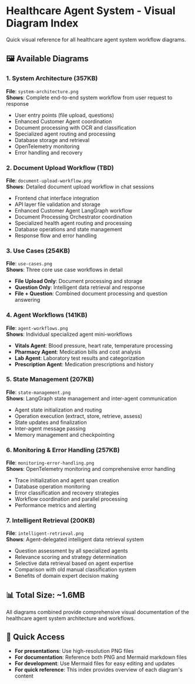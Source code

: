 # Healthcare Agent System - Visual Diagram Index

Quick visual reference for all healthcare agent system workflow diagrams.

## 🖼️ Available Diagrams

### 1. System Architecture (357KB)
**File**: `system-architecture.png`  
**Shows**: Complete end-to-end system workflow from user request to response
- User entry points (file upload, questions)
- Enhanced Customer Agent coordination
- Document processing with OCR and classification
- Specialized agent routing and processing
- Database storage and retrieval
- OpenTelemetry monitoring
- Error handling and recovery

### 2. Document Upload Workflow (TBD)
**File**: `document-upload-workflow.png`  
**Shows**: Detailed document upload workflow in chat sessions
- Frontend chat interface integration
- API layer file validation and storage
- Enhanced Customer Agent LangGraph workflow
- Document Processing Orchestrator coordination
- Specialized health agent routing and processing
- Database operations and state management
- Response flow and error handling

### 3. Use Cases (254KB)
**File**: `use-cases.png`  
**Shows**: Three core use case workflows in detail
- **File Upload Only**: Document processing and storage
- **Question Only**: Intelligent data retrieval and response
- **File + Question**: Combined document processing and question answering

### 4. Agent Workflows (141KB)
**File**: `agent-workflows.png`  
**Shows**: Individual specialized agent mini-workflows
- **Vitals Agent**: Blood pressure, heart rate, temperature processing
- **Pharmacy Agent**: Medication bills and cost analysis
- **Lab Agent**: Laboratory test results and categorization
- **Prescription Agent**: Medication prescriptions and history

### 5. State Management (207KB)
**File**: `state-management.png`  
**Shows**: LangGraph state management and inter-agent communication
- Agent state initialization and routing
- Operation execution (extract, store, retrieve, assess)
- State updates and finalization
- Inter-agent message passing
- Memory management and checkpointing

### 6. Monitoring & Error Handling (257KB)
**File**: `monitoring-error-handling.png`  
**Shows**: OpenTelemetry monitoring and comprehensive error handling
- Trace initialization and agent span creation
- Database operation monitoring
- Error classification and recovery strategies
- Workflow coordination and parallel processing
- Performance metrics and alerting

### 7. Intelligent Retrieval (200KB)
**File**: `intelligent-retrieval.png`  
**Shows**: Agent-delegated intelligent data retrieval system
- Question assessment by all specialized agents
- Relevance scoring and strategy determination
- Selective data retrieval based on agent expertise
- Comparison with old manual classification system
- Benefits of domain expert decision making

## 📊 Total Size: ~1.6MB
All diagrams combined provide comprehensive visual documentation of the healthcare agent system architecture and workflows.

## 🎯 Quick Access
- **For presentations**: Use high-resolution PNG files
- **For documentation**: Reference both PNG and Mermaid markdown files
- **For development**: Use Mermaid files for easy editing and updates
- **For quick reference**: This index provides overview of each diagram's content 